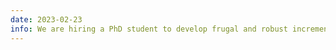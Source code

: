 ```yaml
---
date: 2023-02-23
info: We are hiring a PhD student to develop frugal and robust incremental learning algorithms. More information <a href="/download/thesis/2023-Thesis-LabHC-IncrementalLearning.pdf">here</a>. Application deadline is May 1st, 2023.
---
```

